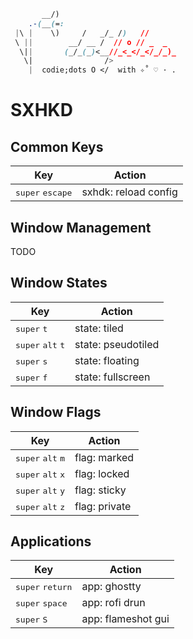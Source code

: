 ```css
       __/)                          
    .-(__(=:                         
 |\ |    \)     /   _/_ /)   //      
 \ ||        __/ __ /  // o // _  _  
  \||       (_/_(_)<__//_<_</_</_/_)_
   \|                />              
    |  codie;dots O </  with ✧˚ ♡ · .

```

# SXHKD

## Common Keys

| Key                                | Action               |
| ---------------------------------- | -------------------- |
| <kbd>super</kbd> <kbd>escape</kbd> | sxhdk: reload config |

##  Window Management

TODO

## Window States

| Key                                          | Action               |
| -------------------------------------------- | -------------------- |
| <kbd>super</kbd> <kbd>t</kbd>                | state: tiled         |
| <kbd>super</kbd> <kbd>alt</kbd> <kbd>t</kbd> | state: pseudotiled   |
| <kbd>super</kbd> <kbd>s</kbd>                | state: floating      |
| <kbd>super</kbd> <kbd>f</kbd>                | state: fullscreen    |

## Window Flags

| Key                                          | Action        |
| -------------------------------------------- | ------------- |
| <kbd>super</kbd> <kbd>alt</kbd> <kbd>m</kbd> | flag: marked  |
| <kbd>super</kbd> <kbd>alt</kbd> <kbd>x</kbd> | flag: locked  |
| <kbd>super</kbd> <kbd>alt</kbd> <kbd>y</kbd> | flag: sticky  |
| <kbd>super</kbd> <kbd>alt</kbd> <kbd>z</kbd> | flag: private |

## Applications

| Key                                | Action               |
| ---------------------------------- | -------------------- |
| <kbd>super</kbd> <kbd>return</kbd> | app: ghostty         |
| <kbd>super</kbd> <kbd>space</kbd>  | app: rofi drun       |
| <kbd>super</kbd> <kbd>S</kbd>      | app: flameshot gui   |
